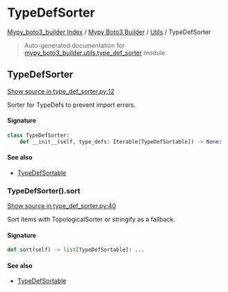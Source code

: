 # TypeDefSorter

[Mypy_boto3_builder Index](../../README.md#mypy_boto3_builder-index) / [Mypy Boto3 Builder](../index.md#mypy-boto3-builder) / [Utils](./index.md#utils) / TypeDefSorter

> Auto-generated documentation for [mypy_boto3_builder.utils.type_def_sorter](https://github.com/youtype/mypy_boto3_builder/blob/main/mypy_boto3_builder/utils/type_def_sorter.py) module.

## TypeDefSorter

[Show source in type_def_sorter.py:12](https://github.com/youtype/mypy_boto3_builder/blob/main/mypy_boto3_builder/utils/type_def_sorter.py#L12)

Sorter for TypeDefs to prevent import errors.

#### Signature

```python
class TypeDefSorter:
    def __init__(self, type_defs: Iterable[TypeDefSortable]) -> None: ...
```

#### See also

- [TypeDefSortable](../type_annotations/type_def_sortable.md#typedefsortable)

### TypeDefSorter().sort

[Show source in type_def_sorter.py:40](https://github.com/youtype/mypy_boto3_builder/blob/main/mypy_boto3_builder/utils/type_def_sorter.py#L40)

Sort items with TopologicalSorter or stringify as a fallback.

#### Signature

```python
def sort(self) -> list[TypeDefSortable]: ...
```

#### See also

- [TypeDefSortable](../type_annotations/type_def_sortable.md#typedefsortable)
